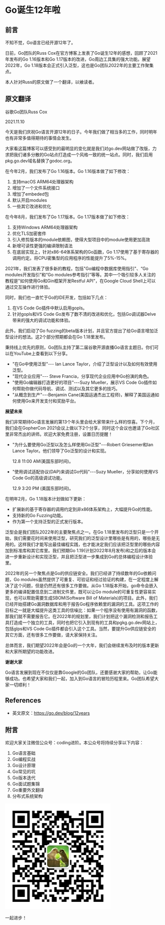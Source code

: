 # Go诞生12年啦

## 前言

不知不觉，Go语言已经开源12年了。

日前，Go团队的Russ Cox在官方博客上发表了Go诞生12年的感想，回顾了2021年发布的Go 1.16版本和Go 1.17版本的改进，Go周边工具集的强大功能。展望2022年，Go 1.18版本会正式引入泛型，这也是Go团队2022年的主要工作聚集点。

本人针对Russ的原文做了一个翻译，以飨读者。



## 原文翻译

谷歌Go团队Russ Cox

2021.11.10



今天是我们庆祝Go语言开源12年的日子。今年我们做了相当多的工作，同时明年也有非常多值得期待的事情会发生。

大家看这篇博客可以感受到的最明显的变化就是我们对go.dev网站做了改版，力求把我们诸多分散的Go站点打造成一个风格一致的统一站点。同时，我们启用pkg.go.dev域名替换了godoc.org。

在今年2月，我们发布了Go 1.16版本。Go 1.16版本做了如下修改：

1. 支持macOS ARM64处理器架构
2. 增加了一个文件系统接口
3. 增加了embeded包
3. 默认开启modules
3. 一些其它改进和优化

在今年8月，我们发布了Go 1.17版本。Go 1.17版本做了如下修改：

1. 支持Windows ARM64处理器架构
2. 优化TLS加密套件
3. 引入修剪版本的module依赖图，使得大型项目中的module使用更加高效
4. 新增可读性更强的编译限制语法
5. 在底层实现上，针对x86-64体系架构的Go函数，Go 1.17使用了基于寄存器的调用约定。将CPU密集型的应用程序的性能提升了5%-15%。

2021年，我们发表了很多新的教程，包括"Go编程中数据库使用指引"、“Go modules开发指引”和“Go modules参考指引”等等。其中一个吸引较多人关注的教程是"如何使用Go和Gin框架开发Restful API"，在Google Cloud Shell上可以通过交互操作进行体验。

同时，我们也一直忙于Go的IDE开发，包括如下几点：

1. 在VS Code Go插件中默认启用gopls。
2. 针对gopls和VS Code Go发布了数不清的改进和优化，包括Go调试器Delve带来的强大的调试功能和体验。

此外，我们启动了Go fuzzing的beta版本计划，并且官方提出了给Go语言增加泛型设计的想法。这2个部分预期都会在Go 1.18里发布。

秉持线上优先的原则，Go团队主持了第二届谷歌开源直播Go语言主题日。你们可以在YouTube上查看到以下分享。

* "在Go中使用泛型"--- Ian Lance Taylor，介绍了泛型设计以及如何有效使用泛型。
* "现代企业应用"--- Steve Francia，分享现代企业应用中Go扮演的角色。
* "使用Go编辑器打造更好的项目"---Suzy Mueller，展示VS Code Go插件如何帮助你做代码导航、调试、测试以及其它更多的技巧。
* "从概念到生产"---Benjamin Cane(美国运通杰出工程师)，解释了美国运通如何使用Go来开发支付和奖励平台。

**展望未来**

我们非常期待Go语言发展的第13个年头里会给大家带来什么样的惊喜。下个月，我们会在GopherCon 2021会议上做以下2个分享，同时这个会议也邀请了Go社区里非常杰出的讲师。欢迎大家免费注册，设置日历提醒！

* "为什么要使用Go泛型以及怎么样使用Go泛型"---Robert Griesemer和Ian Lance Taylor。他们领导了Go泛型的设计和实现。

  12.8 11:00 AM(美国东部时间)。

* "使用调试适配协议(DAP)来调试Go代码"---Suzy Mueller，分享如何使用VS Code Go的高级调试功能。

  12.9  3:20 PM (美国东部时间)。

在明年2月，Go 1.18版本计划做如下更新：

* 扩展新的基于寄存器的调用约定到非x86体系架构上，大幅提升Go的性能。
* 支持新的Go Fuzzing功能。
* 作为第一个支持泛型的正式发行版本。

泛型会是我们团队2022年的主要聚焦点之一。在Go 1.18里发布的泛型只是一个开始，我们需要花时间来使用泛型，研究我们的泛型设计里哪些是有用的，哪些是无用的。这样我们才能写出最佳编程实践，也才能决定我们应该把泛型里的哪些内容加到标准库和其它库里。我们预期Go 1.19(计划2022年8月发布)和之后的版本会进一步重新设计和实现泛型，并且把泛型进一步集成到Go的总体编程设计体验里。

2022年的另一个聚焦点是Go的供应链安全。我们已经讲了持续数年的Go依赖问题，Go modules虽然提供了可重复、可验证和经过验证的构建，在一定程度上解决了这个问题，但是仍然还有很多工作要做。从Go 1.18版本开始，go命令会嵌入更多的编译配置信息到二进制文件里，既可以让Go module的可重复性更容易实现，也可以帮助需要生成SBOM(Software Bill of Materials)的项目。此外，我们已经开始搭建Go漏洞数据库和用于报告Go程序依赖里的漏洞的工具。这项工作的目标之一就是大幅提升这类工具的信噪比：如果一个程序没有使用有漏洞的函数，那我们就不需要报告它。在2022年的规划里，我们计划把这个漏洞检测和报告工具打造成一个独立的工具，同时也把它引入到现有的工具和pgkg.go.dev网站上，包括glps和VS Code Go插件都会引入这个工具。当然，要提升Go供应链安全的其它方面，还有很多工作要做，请大家保持关注。

总体而言，我们期望2022年会是Go的一个大年，我们会继续发布及时的版本更新和大家所期望的功能改进。

**谢谢大家**

Go语言发展到现在不仅仅是靠Google的Go团队，还要感谢大家的帮助，让Go能够成功。也希望大家和我们一起，加入到Go语言的冒险历程里来。Go团队希望大家一切顺利！

## References

* 英文原文：https://go.dev/blog/12years

  

## 附言

欢迎大家关注微信公众号：coding进阶。本公众号将持续分享以下内容：

1. Go语言基础
2. Go编程实战
3. Go设计原理
4. Go常见的坑
5. Go版本迭代
6. Go面试题集锦
7. Go重要外文翻译
8. 分布式系统架构

![公众号二维码](./qrcode_wechat.jpg)

一起进步！





